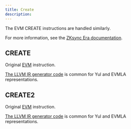 ```yaml
---
title: Create
description:
---
```


The EVM CREATE instructions are handled similarly.

For more information, see the [ZKsync Era documentation](/build/developer-reference/ethereum-differences/evm-instructions#create-create2).

## CREATE

Original [EVM](https://www.evm.codes/#f0?fork=shanghai) instruction.

[The LLVM IR generator code](https://github.com/matter-labs/era-compiler-llvm-context/blob/main/src/eravm/evm/create.rs#L19)
is common for Yul and EVMLA representations.

## CREATE2

Original [EVM](https://www.evm.codes/#f5?fork=shanghai) instruction.

[The LLVM IR generator code](https://github.com/matter-labs/era-compiler-llvm-context/blob/main/src/eravm/evm/create.rs#L57)
is common for Yul and EVMLA representations.
